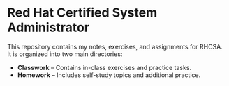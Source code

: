 # Red Hat Certified System Administrator

This repository contains my notes, exercises, and assignments for RHCSA. It is organized into two main directories:

- **Classwork** – Contains in-class exercises and practice tasks.  
- **Homework** – Includes self-study topics and additional practice.  


